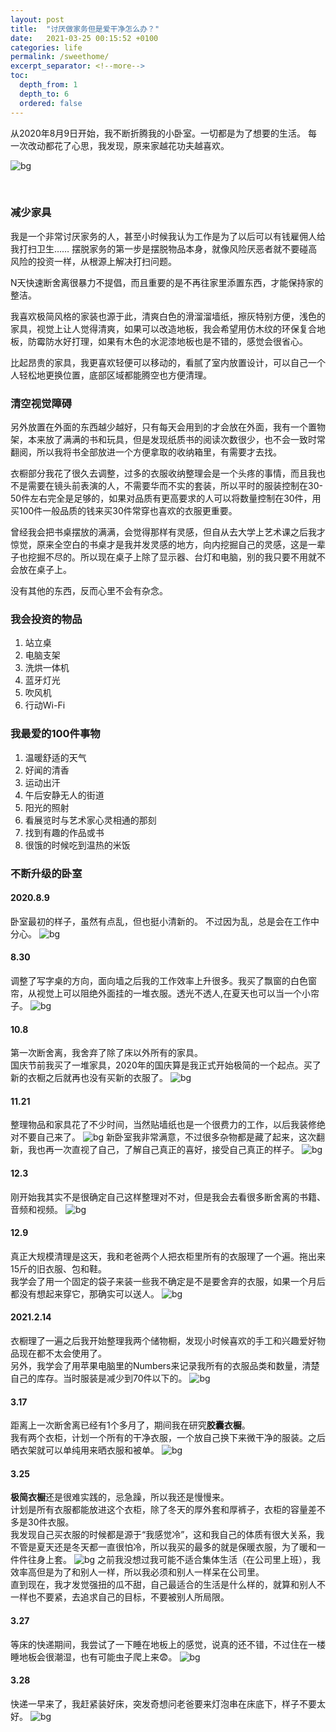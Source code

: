```yaml
---
layout: post
title:  "讨厌做家务但是爱干净怎么办？"
date:   2021-03-25 00:15:52 +0100
categories: life
permalink: /sweethome/
excerpt_separator: <!--more-->
toc:
  depth_from: 1
  depth_to: 6
  ordered: false
---
```

从2020年8月9日开始，我不断折腾我的小卧室。一切都是为了想要的生活。
每一次改动都花了心思，我发现，原来家越花功夫越喜欢。

![bg](https://blog.dosth.cool/assets/img/mini1.jpg)
<!--more-->
<br>

### 减少家具

我是一个非常讨厌家务的人，甚至小时候我认为工作是为了以后可以有钱雇佣人给我打扫卫生……
摆脱家务的第一步是摆脱物品本身，就像风险厌恶者就不要碰高风险的投资一样，从根源上解决打扫问题。

N天快速断舍离很暴力不提倡，而且重要的是不再往家里添置东西，才能保持家的整洁。

我喜欢极简风格的家装也源于此，清爽白色的滑溜溜墙纸，擦灰特别方便，浅色的家具，视觉上让人觉得清爽，如果可以改造地板，我会希望用仿木纹的环保复合地板，防霉防水好打理，如果有木色的水泥漆地板也是不错的，感觉会很省心。

比起昂贵的家具，我更喜欢轻便可以移动的，看腻了室内放置设计，可以自己一个人轻松地更换位置，底部区域都能腾空也方便清理。

### 清空视觉障碍

另外放置在外面的东西越少越好，只有每天会用到的才会放在外面，我有一个置物架，本来放了满满的书和玩具，但是发现纸质书的阅读次数很少，也不会一致时常翻阅，所以我将书全部放进一个方便拿取的收纳箱里，有需要才去找。

衣橱部分我花了很久去调整，过多的衣服收纳整理会是一个头疼的事情，而且我也不是需要在镜头前表演的人，不需要华而不实的套装，所以平时的服装控制在30-50件左右完全是足够的，如果对品质有更高要求的人可以将数量控制在30件，用买100件一般品质的钱来买30件常穿也喜欢的衣服更重要。

曾经我会把书桌摆放的满满，会觉得那样有灵感，但自从去大学上艺术课之后我才惊觉，原来全空白的书桌才是我并发灵感的地方，向内挖掘自己的灵感，这是一辈子也挖掘不尽的。所以现在桌子上除了显示器、台灯和电脑，别的我只要不用就不会放在桌子上。

没有其他的东西，反而心里不会有杂念。

### 我会投资的物品
1. 站立桌
2. 电脑支架
3. 洗烘一体机
4. 蓝牙灯光
5. 吹风机
6. 行动Wi-Fi

### 我最爱的100件事物
1. 温暖舒适的天气
2. 好闻的清香
3. 运动出汗
4. 午后安静无人的街道
5. 阳光的照射
6. 看展览时与艺术家心灵相通的那刻
7. 找到有趣的作品或书
8. 很饿的时候吃到温热的米饭

### 不断升级的卧室
#### 2020.8.9
卧室最初的样子，虽然有点乱，但也挺小清新的。
不过因为乱，总是会在工作中分心。
![bg](https://blog.dosth.cool/assets/img/home1.jpg)

#### 8.30
调整了写字桌的方向，面向墙之后我的工作效率上升很多。我买了飘窗的白色窗帘，从视觉上可以阻绝外面挂的一堆衣服。透光不透人,在夏天也可以当一个小帘子。
![bg](https://blog.dosth.cool/assets/img/home2.jpg)

#### 10.8
第一次断舍离，我舍弃了除了床以外所有的家具。<br>
国庆节前我买了一堆家具，2020年的国庆算是我正式开始极简的一个起点。买了新的衣橱之后就再也没有买新的衣服了。
![bg](https://blog.dosth.cool/assets/img/home3.jpg)

#### 11.21
整理物品和家具花了不少时间，当然贴墙纸也是一个很费力的工作，以后我装修绝对不要自己来了。
![bg](https://blog.dosth.cool/assets/img/home4.jpg)
新卧室我非常满意，不过很多杂物都是藏了起来，这次翻新，我也再一次直视了自己，了解自己真正的喜好，接受自己真正的样子。
![bg](https://blog.dosth.cool/assets/img/home5.jpg)

#### 12.3
刚开始我其实不是很确定自己这样整理对不对，但是我会去看很多断舍离的书籍、音频和视频。
![bg](https://blog.dosth.cool/assets/img/home6.jpg)

#### 12.9
真正大规模清理是这天，我和老爸两个人把衣柜里所有的衣服理了一个遍。拖出来15斤的旧衣服、包和鞋。<br>
我学会了用一个固定的袋子来装一些我不确定是不是要舍弃的衣服，如果一个月后都没有想起来穿它，那确实可以送人。
![bg](https://blog.dosth.cool/assets/img/home7.jpg)

#### 2021.2.14
衣橱理了一遍之后我开始整理我两个储物橱，发现小时候喜欢的手工和兴趣爱好物品现在都不太会使用了。<br>
另外，我学会了用苹果电脑里的Numbers来记录我所有的衣服品类和数量，清楚自己的库存。当时服装是减少到70件以下的。
![bg](https://blog.dosth.cool/assets/img/home8.jpg)

#### 3.17
距离上一次断舍离已经有1个多月了，期间我在研究**胶囊衣橱**。<br>
我有两个衣柜，计划一个所有的干净衣服，一个放自己换下来微干净的服装。之后晒衣架就可以单纯用来晒衣服和被单。
![bg](https://blog.dosth.cool/assets/img/home9.jpg)

#### 3.25
**极简衣橱**还是很难实践的，忌急躁，所以我还是慢慢来。<br>
计划是所有衣服都能放进这个衣柜，除了冬天的厚外套和厚裤子，衣柜的容量差不多是30件衣服。<br>
我发现自己买衣服的时候都是源于“我感觉冷”，这和我自己的体质有很大关系，我不管是夏天还是冬天都一直很怕冷，所以我买的最多的就是保暖衣服，为了暖和一件件往身上套。
![bg](https://blog.dosth.cool/assets/img/home10.jpg)
之前我没想过我可能不适合集体生活（在公司里上班），我效率高但是为了和别人一样，所以我必须和别人一样呆在公司里。<br>
直到现在，我才发觉强扭的瓜不甜，自己最适合的生活是什么样的，就算和别人不一样也不要紧，去追求自己的目标，不要被别人所局限。

#### 3.27
等床的快递期间，我尝试了一下睡在地板上的感觉，说真的还不错，不过住在一楼睡地板会很潮湿，也有可能虫子爬上来😨。
![bg](https://blog.dosth.cool/assets/img/home11.jpg)

#### 3.28
快递一早来了，我赶紧装好床，突发奇想问老爸要来灯泡串在床底下，样子不要太好。
![bg](https://blog.dosth.cool/assets/img/home12.JPG)